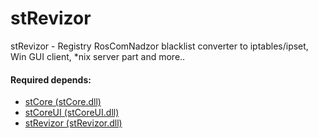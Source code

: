# stRevizor
stRevizor - Registry RosComNadzor blacklist converter to iptables/ipset, Win GUI client, *nix server part and more..

#### Required depends:

* [stCore (stCore.dll)](https://github.com/PetersSharp/stCoCServer/tree/master/stCoCServer/stExtLib/stCore-dll)
* [stCoreUI (stCoreUI.dll)](https://github.com/PetersSharp/stCoCServer/tree/master/stCoCServer/stExtLib/stCoreUI-dll)
* [stRevizor (stRevizor.dll)](https://github.com/PetersSharp/stRevizor/tree/master/stRevizor-dll)

